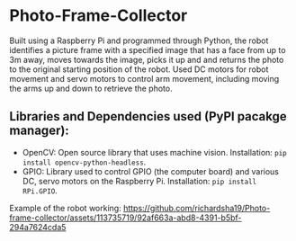 # Photo-Frame-Collector
Built using a Raspberry Pi and programmed through Python, the robot identifies a picture frame with a specified image that has a face from up to 3m away, moves towards the image, picks it up and and returns the photo to the original starting position of the robot. Used DC motors for robot movement and servo motors to control arm movement, including moving the arms up and down to retrieve the photo. 

## Libraries and Dependencies used (PyPI pacakge manager):
- OpenCV: Open source library that uses machine vision. Installation: `pip install opencv-python-headless`.
- GPIO: Library used to control GPIO (the computer board) and various DC, servo motors on the Raspberry Pi. Installation: `pip install RPi.GPIO`.

Example of the robot working:
https://github.com/richardsha19/Photo-frame-collector/assets/113735719/92af663a-abd8-4391-b5bf-294a7624cda5

